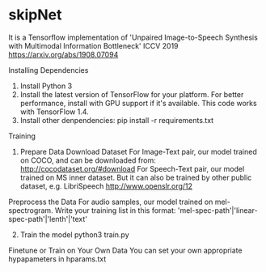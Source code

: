 # skipNet

It is a Tensorflow implementation of 'Unpaired Image-to-Speech Synthesis with Multimodal Information Bottleneck' ICCV 2019
https://arxiv.org/abs/1908.07094

Installing Dependencies
1. Install Python 3
2. Install the latest version of TensorFlow for your platform. For better performance, install with GPU support if it's available. This code works with TensorFlow 1.4.
3. Install other denpendencies:
pip install -r requirements.txt

Training
1. Prepare Data
Download Dataset
For Image-Text pair, our model trained on COCO, and can be downloaded from: http://cocodataset.org/#download
For Speech-Text pair, our model trained on MS inner dataset. But it can also be trained by other public dataset, e.g. LibriSpeech
http://www.openslr.org/12

Preprocess the Data
For audio samples, our model trained on mel-spectrogram. 
Write your training list in this format:
'mel-spec-path'|'linear-spec-path'|'lenth'|'text'

2. Train the model 
python3 train.py

Finetune or Train on Your Own Data
You can set your own appropriate hypapameters in hparams.txt


